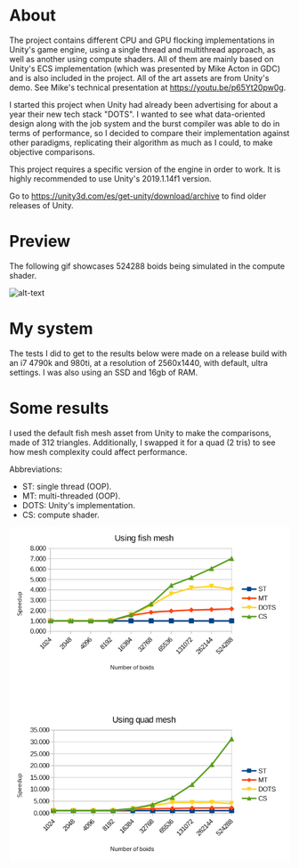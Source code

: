 # About
The project contains different CPU and GPU flocking implementations in Unity's game engine, using a single thread and multithread approach, as well as another using compute shaders. All of them are mainly based on Unity's ECS implementation (which was presented by Mike Acton in GDC) and is also included in the project. All of the art assets are from Unity's demo. See Mike's technical presentation at https://youtu.be/p65Yt20pw0g.

I started this project when Unity had already been advertising for about a year their new tech stack "DOTS". I wanted to see what data-oriented design along with the job system and the burst compiler was able to do in terms of performance, so I decided to compare their implementation against other paradigms, replicating their algorithm as much as I could, to make objective comparisons.

This project requires a specific version of the engine in order to work. It is highly recommended to use Unity's 2019.1.14f1 version.

Go to https://unity3d.com/es/get-unity/download/archive to find older releases of Unity.

# Preview
The following gif showcases 524288 boids being simulated in the compute shader.

![alt-text](./GithubImgs/TeaserGif.gif)

# My system
The tests I did to get to the results below were made on a release build with an i7 4790k and 980ti, at a resolution of 2560x1440, with default, ultra settings. I was also using an SSD and 16gb of RAM.

# Some results
I used the default fish mesh asset from Unity to make the comparisons, made of 312 triangles.
Additionally, I swapped it for a quad (2 tris) to see how mesh complexity could affect performance.

Abbreviations:

  - ST: single thread (OOP).
  - MT: multi-threaded (OOP).
  - DOTS: Unity's implementation.
  - CS: compute shader.
  
![alt-text](./GithubImgs/ResultsSpeedup.png)

